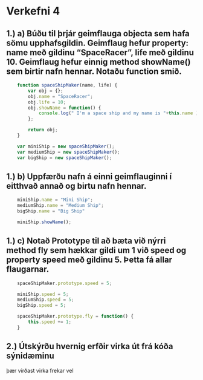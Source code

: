 # Verkefni 4
## 1.) a) Búðu til þrjár geimflauga objecta sem hafa sömu upphafsgildin. Geimflaug hefur property: name með gildinu “SpaceRacer”, life með gildinu 10. Geimflaug hefur einnig method showName() sem birtir nafn hennar. Notaðu function smið.

```javascript
    function spaceShipMaker(name, life) {
        var obj = {};
        obj.name = "SpaceRacer";
        obj.life = 10;
        obj.showName = function() {
            console.log(" I'm a space ship and my name is "+this.name );
        };

        return obj;
    }

    var miniShip = new spaceShipMaker();
    var mediumShip = new spaceShipMaker();
    var bigShip = new spaceShipMaker();
```

## 1.) b) Uppfærðu nafn á einni geimflauginni í eitthvað annað og birtu nafn hennar. 
```javascript
    miniShip.name = "Mini Ship";
    mediumShip.name = "Medium Ship";
    bigShip.name = "Big Ship"

    miniShip.showName();

```

## 1.) c) Notað Prototype til að bæta við nýrri method fly sem hækkar gildi um 1 við speed og property speed með gildinu 5. Þetta fá allar flaugarnar. 
```javascript
    spaceShipMaker.prototype.speed = 5;

    miniShip.speed = 5;
    mediumShip.speed = 5;
    bigShip.speed = 5;

    spaceShipMaker.prototype.fly = function() {
        this.speed += 1;
    }
```

## 2.) Útskýrðu hvernig erfðir virka út frá kóða sýnidæminu
þær virðast virka frekar vel
